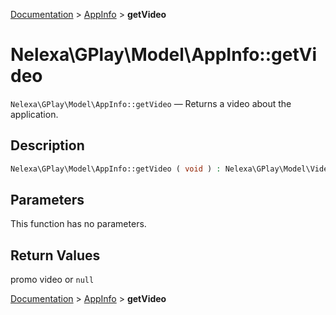 [Documentation](../../README.md) > [AppInfo](README.md) > **getVideo**

# Nelexa\GPlay\Model\AppInfo::getVideo
`Nelexa\GPlay\Model\AppInfo::getVideo` — Returns a video about the application.

## Description
```php
Nelexa\GPlay\Model\AppInfo::getVideo ( void ) : Nelexa\GPlay\Model\Video | null
```

## Parameters
This function has no parameters.

## Return Values
promo video or `null`

[Documentation](../../README.md) > [AppInfo](README.md) > **getVideo**
